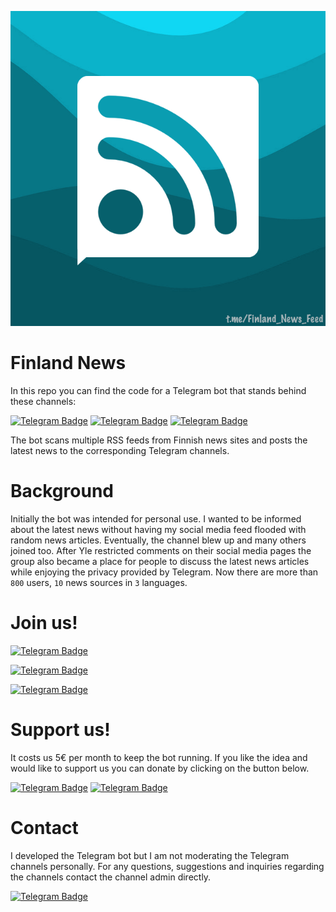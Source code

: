 
![Logo](images/icon.png)

# Finland News
In this repo you can find the code for a Telegram bot that stands behind these channels:

[![Telegram Badge](https://img.shields.io/badge/Finland_News-505050?style=for-the-badge&logo=telegram&logoColor=white)](https://t.me/Finland_News_Feed)
[![Telegram Badge](https://img.shields.io/badge/Suomiu_Utiset-505050?style=for-the-badge&logo=telegram&logoColor=white)](https://t.me/suomiuutiset)
[![Telegram Badge](https://img.shields.io/badge/Новости_Финляндии-505050?style=for-the-badge&logo=telegram&logoColor=white)](https://t.me/Finland_News_RUS)


The bot scans multiple RSS feeds from Finnish news sites and posts the latest news to the corresponding Telegram channels. 


# Background
Initially the bot was intended for personal use. I wanted to be informed about the latest news without having my social media feed flooded with random news articles. Eventually, the channel blew up and many others joined too. After Yle restricted comments on their social media pages the group also became a place for people to discuss the latest news articles while enjoying the privacy provided by Telegram. Now there are more than ```800``` users, ```10``` news sources in ```3``` languages.

# Join us!
[![Telegram Badge](https://img.shields.io/badge/Finland_News-in_English-303030?style=for-the-badge&logo=telegram&logoColor=white)](https://t.me/Finland_News_Feed)

[![Telegram Badge](https://img.shields.io/badge/Suomiu_Utiset-in_Finnish-303030?style=for-the-badge&logo=telegram&logoColor=white)](https://t.me/suomiuutiset)

[![Telegram Badge](https://img.shields.io/badge/Новости_Финляндии-in_Russian-303030?style=for-the-badge&logo=telegram&logoColor=white)](https://t.me/Finland_News_RUS)

# Support us!
It costs us 5€ per month to keep the bot running. If you like the idea and would like to support us you can donate by clicking on the button below. 

[![Telegram Badge](https://img.shields.io/badge/Sponsor-on_GitHub-0088CC?style=for-the-badge&logo=github&logoColor=white)](https://www.buymeacoffee.com/Geometrein)
[![Telegram Badge](https://img.shields.io/badge/Donate-on_buy_me_a_coffee-0088CC?style=for-the-badge&logo=buymeacoffee&logoColor=white)](https://www.buymeacoffee.com/Geometrein)

# Contact
I developed the Telegram bot but I am not moderating the Telegram channels personally. For any questions, suggestions and inquiries regarding the channels contact the channel admin directly.

[![Telegram Badge](https://img.shields.io/badge/Contact-Admin-303030?style=for-the-badge&logo=euro&logoColor=white)](https://t.me/Reach_Contact)
